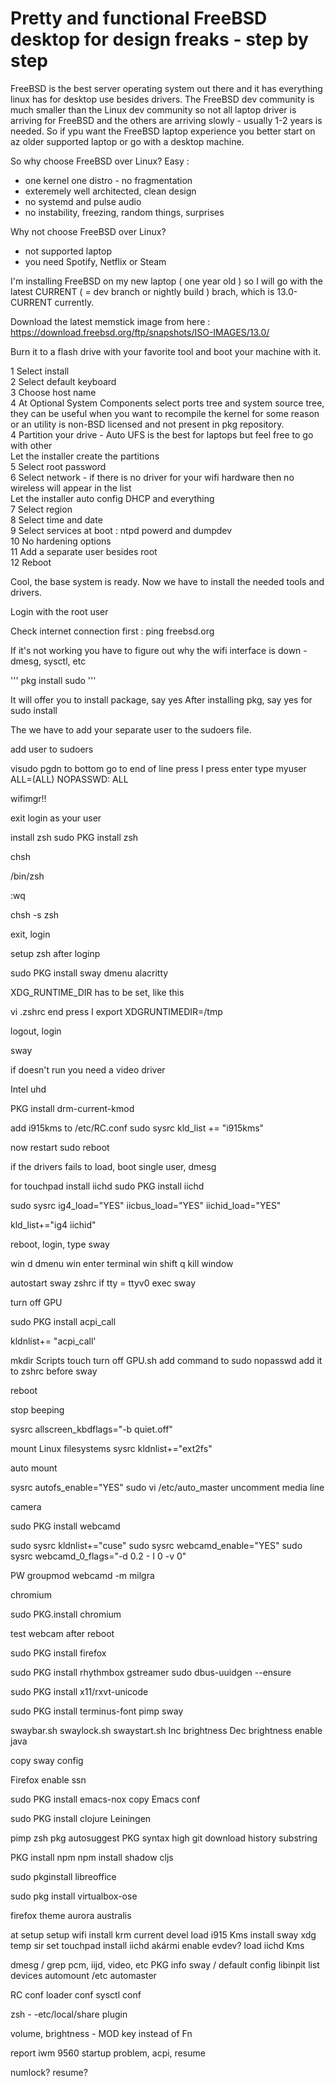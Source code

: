 # Pretty and functional FreeBSD desktop for design freaks - step by step

FreeBSD is the best server operating system out there and it has everything linux has for desktop use besides drivers. The FreeBSD dev community is much smaller than the Linux dev community so not all laptop driver is arriving for FreeBSD and the others are arriving slowly - usually 1-2 years is needed. So if ypu want the FreeBSD laptop experience you better start on az older supported laptop or go with a desktop machine.

So why choose FreeBSD over Linux? Easy :
- one kernel one distro - no fragmentation
- exteremely well architected, clean design
- no systemd and pulse audio
- no instability, freezing, random things, surprises

Why not choose FreeBSD over Linux?
- not supported laptop
- you need Spotify, Netflix or Steam

I'm installing FreeBSD on my new laptop ( one year old ) so I will go with the latest CURRENT ( = dev branch or nightly build ) brach, which is 13.0-CURRENT currently. 

Download the latest memstick image from here :
https://download.freebsd.org/ftp/snapshots/ISO-IMAGES/13.0/

Burn it to a flash drive with your favorite tool and boot your machine with it.

1 Select install  
2 Select default keyboard  
3 Choose host name  
4 At Optional System Components select ports tree and system source tree, they can be useful when you want to recompile the kernel for some reason or an utility is non-BSD licensed and not present in pkg repository.  
4 Partition your drive - Auto UFS is the best for laptops but feel free to go with other  
Let the installer create the partitions  
5 Select root password  
6 Select network - if there is no driver for your wifi hardware then no wireless will appear in the list  
Let the installer auto config DHCP and everything  
7 Select region  
8 Select time and date  
9 Select services at boot : ntpd powerd and dumpdev  
10 No hardening options  
11 Add a separate user besides root  
12 Reboot  

Cool, the base system is ready. Now we have to install the needed tools and drivers.

Login with the root user

Check internet connection first : ping freebsd.org

If it's not working you have to figure out why the wifi interface is down - dmesg, sysctl, etc

'''
pkg install sudo
'''

It will offer you to install package, say yes
After installing pkg, say yes for sudo install

The we have to add your separate user to the sudoers file.

add user to sudoers

visudo
pgdn to bottom
go to end of line
press I
press enter
type
myuser ALL=(ALL) NOPASSWD: ALL

wifimgr!!

exit
login as your user

install zsh
sudo PKG install zsh

chsh

/bin/zsh

:wq

chsh -s zsh

exit, login

setup zsh after loginp

sudo PKG install sway dmenu alacritty

XDG_RUNTIME_DIR has to be set, like this

vi .zshrc
end press I
export XDGRUNTIMEDIR=/tmp

logout, login

sway

if doesn't run you need a video driver

Intel uhd 

PKG install drm-current-kmod

add i915kms to /etc/RC.conf
sudo sysrc kld_list += "i915kms"

now restart
sudo reboot

if the drivers fails to load, boot single user, dmesg

for touchpad install iichd
sudo PKG install iichd

sudo sysrc
​ig4_load="YES"
iicbus_load="YES"
iichid_load="YES"

kld_list+="ig4 iichid"

reboot, login, type sway

win d dmenu
win enter terminal
win shift q kill window


autostart sway
zshrc
if tty = ttyv0
exec sway

turn off GPU

sudo PKG install acpi_call

kldnlist+= "acpi_call'

mkdir Scripts
touch turn off GPU.sh
add command to sudo nopasswd
add it to zshrc before sway

reboot

stop beeping

sysrc allscreen_kbdflags="-b quiet.off"

mount Linux filesystems
sysrc kldnlist+="ext2fs"

auto mount

sysrc autofs_enable="YES"
sudo vi /etc/auto_master
uncomment media line

camera

sudo PKG install webcamd

sudo sysrc kldnlist+="cuse"
sudo sysrc webcamd_enable="YES"
sudo sysrc webcamd_0_flags="-d 0.2 - I 0 -v 0"

PW groupmod webcamd -m milgra

chromium

sudo PKG.install chromium

test webcam after reboot

sudo PKG install firefox

sudo PKG install rhythmbox gstreamer
sudo dbus-uuidgen --ensure

sudo PKG install x11/rxvt-unicode

sudo PKG install terminus-font
pimp sway

swaybar.sh
swaylock.sh
swaystart.sh
Inc brightness
Dec brightness
enable java

copy sway config

Firefox enable ssn

sudo PKG install emacs-nox 
copy Emacs conf

sudo PKG install clojure Leiningen

pimp zsh
pkg autosuggest
PKG syntax high
git download history substring

PKG install npm
npm install shadow cljs


sudo pkginstall libreoffice

sudo pkg install virtualbox-ose

firefox theme aurora australis

at setup setup wifi
install krm current devel
load i915 Kms
install sway
xdg temp sir set
touchpad install iichd akármi
enable evdev?
load iichd Kms

dmesg / grep pcm, iijd, video, etc
PKG info sway / default config
libinpit list devices
automount /etc automaster

RC conf loader conf sysctl conf

zsh - -etc/local/share plugin

volume, brightness - MOD key instead of Fn

report iwm 9560 startup problem, acpi, resume

numlock?
resume?

